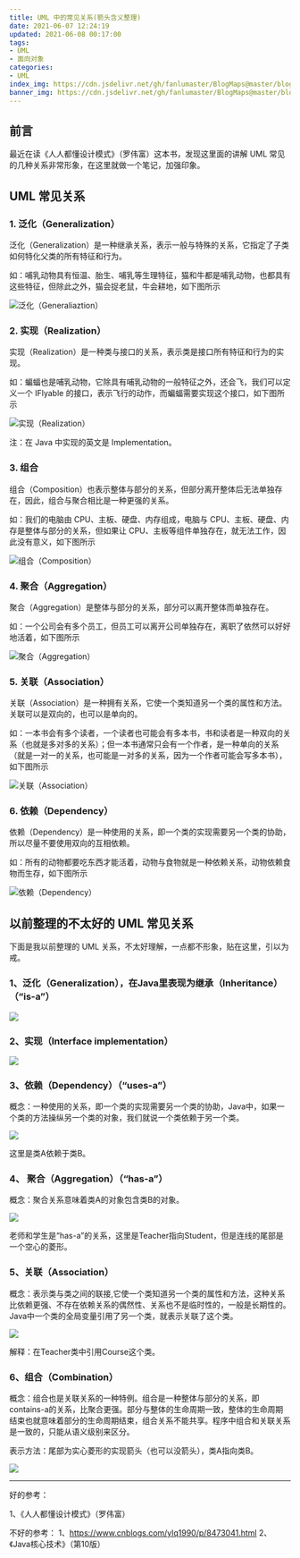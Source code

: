 ```yaml
---
title: UML 中的常见关系(箭头含义整理)
date: 2021-06-07 12:24:19
updated: 2021-06-08 00:17:00
tags:
- UML
- 面向对象
categories:
- UML
index_img: https://cdn.jsdelivr.net/gh/fanlumaster/BlogMaps@master/blogs/pictures/20210607142649.png
banner_img: https://cdn.jsdelivr.net/gh/fanlumaster/BlogMaps@master/blogs/pictures/20210607142649.png
---
```


## 前言

最近在读《人人都懂设计模式》（罗伟富）这本书，发现这里面的讲解 UML 常见的几种关系非常形象，在这里就做一个笔记，加强印象。

## UML 常见关系

### 1. 泛化（Generalization）

泛化（Generalization）是一种继承关系，表示一般与特殊的关系，它指定了子类如何特化父类的所有特征和行为。

如：哺乳动物具有恒温、胎生、哺乳等生理特征，猫和牛都是哺乳动物，也都具有这些特征，但除此之外，猫会捉老鼠，牛会耕地，如下图所示

![泛化（Generaliaztion）](https://cdn.jsdelivr.net/gh/fanlumaster/BlogMaps@master/blogs/pictures/20210607124920.png)

### 2. 实现（Realization）

实现（Realization）是一种类与接口的关系，表示类是接口所有特征和行为的实现。

如：蝙蝠也是哺乳动物，它除具有哺乳动物的一般特征之外，还会飞，我们可以定义一个 IFlyable 的接口，表示飞行的动作，而蝙蝠需要实现这个接口，如下图所示

![实现（Realization）](https://cdn.jsdelivr.net/gh/fanlumaster/BlogMaps@master/blogs/pictures/20210607130417.png)

注：在 Java 中实现的英文是 Implementation。

### 3. 组合

组合（Composition）也表示整体与部分的关系，但部分离开整体后无法单独存在，因此，组合与聚合相比是一种更强的关系。

如：我们的电脑由 CPU、主板、硬盘、内存组成，电脑与 CPU、主板、硬盘、内存是整体与部分的关系，但如果让 CPU、主板等组件单独存在，就无法工作，因此没有意义，如下图所示

![组合（Composition）](https://cdn.jsdelivr.net/gh/fanlumaster/BlogMaps@master/blogs/pictures/20210607131330.png)

### 4. 聚合（Aggregation）

聚合（Aggregation）是整体与部分的关系，部分可以离开整体而单独存在。

如：一个公司会有多个员工，但员工可以离开公司单独存在，离职了依然可以好好地活着，如下图所示

![聚合（Aggregation）](https://cdn.jsdelivr.net/gh/fanlumaster/BlogMaps@master/blogs/pictures/20210607131733.png)

### 5. 关联（Association）

关联（Association）是一种拥有关系，它使一个类知道另一个类的属性和方法。关联可以是双向的，也可以是单向的。

如：一本书会有多个读者，一个读者也可能会有多本书，书和读者是一种双向的关系（也就是多对多的关系）；但一本书通常只会有一个作者，是一种单向的关系（就是一对一的关系，也可能是一对多的关系，因为一个作者可能会写多本书），如下图所示

![关联（Association）](https://cdn.jsdelivr.net/gh/fanlumaster/BlogMaps@master/blogs/pictures/20210607141029.png)

### 6. 依赖（Dependency）

依赖（Dependency）是一种使用的关系，即一个类的实现需要另一个类的协助，所以尽量不要使用双向的互相依赖。

如：所有的动物都要吃东西才能活着，动物与食物就是一种依赖关系，动物依赖食物而生存，如下图所示

![依赖（Dependency）](https://cdn.jsdelivr.net/gh/fanlumaster/BlogMaps@master/blogs/pictures/20210607141757.png)

## 以前整理的不太好的 UML 常见关系

下面是我以前整理的 UML 关系，不太好理解，一点都不形象，贴在这里，引以为戒。

### 1、泛化（Generalization），在Java里表现为继承（Inheritance）（“is-a”）

![](https://gitee.com/fanlumaster/blog-pics-bed/raw/master/imgs/20200907170311.png)

### 2、实现（Interface implementation）

![](https://gitee.com/fanlumaster/blog-pics-bed/raw/master/imgs/20200907170552.png)

### 3、依赖（Dependency）（“uses-a”）

概念：一种使用的关系，即一个类的实现需要另一个类的协助，Java中，如果一个类的方法操纵另一个类的对象，我们就说一个类依赖于另一个类。

![](https://gitee.com/fanlumaster/blog-pics-bed/raw/master/imgs/20200907171334.png)

这里是类A依赖于类B。

### 4、 聚合（Aggregation）（“has-a”）

概念：聚合关系意味着类A的对象包含类B的对象。

![](https://gitee.com/fanlumaster/blog-pics-bed/raw/master/imgs/20200907172200.png)

老师和学生是“has-a”的关系，这里是Teacher指向Student，但是连线的尾部是一个空心的菱形。

### 5、关联（Association）

概念：表示类与类之间的联接,它使一个类知道另一个类的属性和方法，这种关系比依赖更强、不存在依赖关系的偶然性、关系也不是临时性的，一般是长期性的。Java中一个类的全局变量引用了另一个类，就表示关联了这个类。

![](https://gitee.com/fanlumaster/blog-pics-bed/raw/master/imgs/20200907172818.png)

解释：在Teacher类中引用Course这个类。

### 6、组合（Combination）

概念：组合也是关联关系的一种特例。组合是一种整体与部分的关系，即contains-a的关系，比聚合更强。部分与整体的生命周期一致，整体的生命周期结束也就意味着部分的生命周期结束，组合关系不能共享。程序中组合和关联关系是一致的，只能从语义级别来区分。

表示方法：尾部为实心菱形的实现箭头（也可以没箭头），类A指向类B。

![](https://gitee.com/fanlumaster/blog-pics-bed/raw/master/imgs/20200907173457.png)

---

好的参考：

1、《人人都懂设计模式》（罗伟富）

不好的参考：
1、<https://www.cnblogs.com/ylq1990/p/8473041.html> 
2、《Java核心技术》（第10版）